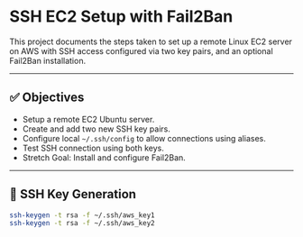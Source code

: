 # SSH EC2 Setup with Fail2Ban

This project documents the steps taken to set up a remote Linux EC2 server on AWS with SSH access configured via two key pairs, and an optional Fail2Ban installation.

---

## ✅ Objectives

- Setup a remote EC2 Ubuntu server.
- Create and add two new SSH key pairs.
- Configure local `~/.ssh/config` to allow connections using aliases.
- Test SSH connection using both keys.
- Stretch Goal: Install and configure Fail2Ban.

---

## 🔐 SSH Key Generation

```bash
ssh-keygen -t rsa -f ~/.ssh/aws_key1
ssh-keygen -t rsa -f ~/.ssh/aws_key2

